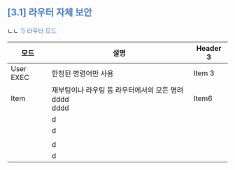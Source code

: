 
## <font color="#4f81bd"> [3.1] 라우터 자체 보안 </font>
ㄴㄴ
<font color="#4f81bd">1<font color="#4f81bd">) 라우터 모드</font></font>

| 모드        | 설명                                   | Header 3 |
| --------- | ------------------------------------ | -------- |
| User EXEC | 한정된 명령어만 사용                          | Item 3   |
| Item      | 재부팅이나 라우팅 등 라우터에서의 모든 명려dddd<br>dddd | Item6    |
|           | d                                    |          |
|           | d                                    |          |
|           |                                      |          |
|           | d                                    |          |
|           | d                                    |          |
